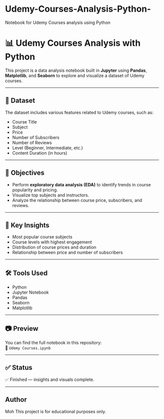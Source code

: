 # Udemy-Courses-Analysis-Python-
Notebook for Udemy Courses analysis using Python
# 📊 Udemy Courses Analysis with Python

This project is a data analysis notebook built in **Jupyter** using **Pandas**, **Matplotlib**, and **Seaborn** to explore and visualize a dataset of Udemy courses.

---

## 📁 Dataset
The dataset includes various features related to Udemy courses, such as:
- Course Title
- Subject
- Price
- Number of Subscribers
- Number of Reviews
- Level (Beginner, Intermediate, etc.)
- Content Duration (in hours)

---

## 🎯 Objectives
- Perform **exploratory data analysis (EDA)** to identify trends in course popularity and pricing.
- Visualize top subjects and instructors.
- Analyze the relationship between course price, subscribers, and reviews.

---

## 📌 Key Insights
- Most popular course subjects
- Course levels with highest engagement
- Distribution of course prices and duration
- Relationship between price and number of subscribers

---

## 🛠️ Tools Used
- Python
- Jupyter Notebook
- Pandas
- Seaborn
- Matplotlib

---

## 📷 Preview
You can find the full notebook in this repository:  
📄 `Udemy Courses.ipynb`

---

## ✅ Status
✅ Finished — insights and visuals complete.

---

## Author
Moh
This project is for educational purposes only.
